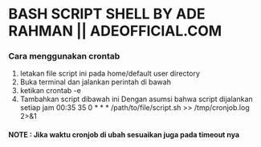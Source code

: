 # BASH SCRIPT SHELL BY ADE RAHMAN || ADEOFFICIAL.COM 

### Cara menggunakan crontab 
1. letakan file script ini pada home/default user directory
2. Buka terminal dan jalankan perintah di bawah
3. ketikan
    crontab -e
4. Tambahkan script dibawah ini Dengan asumsi bahwa script dijalankan setiap jam 00:35 
    35 0 * * * /path/to/file/script.sh >> /tmp/cronjob.log 2>&1

#### NOTE : Jika waktu cronjob di ubah sesuaikan juga pada timeout nya
